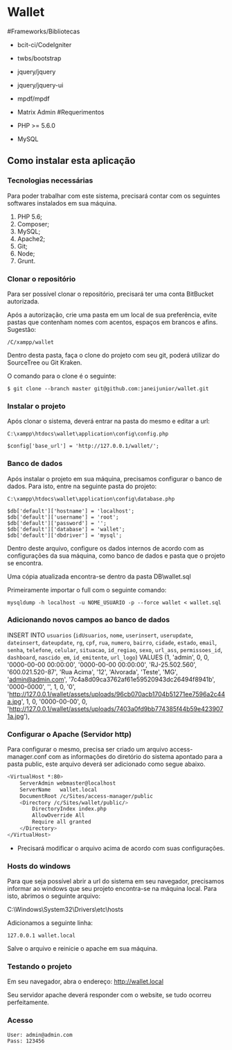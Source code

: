 # Wallet

#Frameworks/Bibliotecas
* bcit-ci/CodeIgniter
* twbs/bootstrap
* jquery/jquery
* jquery/jquery-ui
* mpdf/mpdf
* Matrix Admin
#Requerimentos

* PHP >= 5.6.0
* MySQL

## Como instalar esta aplicação



### Tecnologias necessárias

Para poder trabalhar com este sistema, precisará contar com os seguintes softwares
instalados em sua máquina.

1. PHP 5.6;
2. Composer;
3. MySQL;
4. Apache2;
5. Git;
6. Node;
7. Grunt.

### Clonar o repositório

Para ser possível clonar o repositório, precisará ter uma conta BitBucket autorizada.

Após a autorização, crie uma pasta em um local de sua preferência, evite pastas que contenham 
nomes com acentos, espaços em brancos e afins. Sugestão:

```
/C/xampp/wallet
```

Dentro desta pasta, faça o clone do projeto com seu git, poderá utilizar do SourceTree ou Git Kraken.

O comando para o clone é o seguinte:

```
$ git clone --branch master git@github.com:janeijunior/wallet.git
```

### Instalar o projeto

Após clonar o sistema, deverá entrar na pasta do mesmo e editar a url:
```
C:\xampp\htdocs\wallet\application\config\config.php
```
````
$config['base_url']	= 'http://127.0.0.1/wallet/';
````
### Banco de dados
Após instalar o projeto em sua máquina, precisamos configurar o banco de dados. Para isto, entre na seguinte pasta do projeto:
```
C:\xampp\htdocs\wallet\application\config\database.php
```

````
$db['default']['hostname'] = 'localhost';
$db['default']['username'] = 'root';
$db['default']['password'] = '';
$db['default']['database'] = 'wallet';
$db['default']['dbdriver'] = 'mysql';
````

Dentro deste arquivo, configure os dados internos de acordo com as configurações da sua máquina, como banco de dados e 
pasta que o projeto se encontra.

Uma cópia atualizada encontra-se dentro da pasta DB\wallet.sql

Primeiramente importar o full com o seguinte comando:
```
mysqldump -h localhost -u NOME_USUARIO -p --force wallet < wallet.sql
```

### Adicionando novos campos ao banco de dados

INSERT INTO `usuarios` (`idUsuarios`, `nome`, `userinsert`, `userupdate`, `dateinsert`, `dateupdate`, `rg`, `cpf`, `rua`, `numero`, `bairro`, `cidade`, `estado`, `email`, `senha`, `telefone`, `celular`, `situacao`, `id_regiao`, `sexo`, `url_ass`, `permissoes_id`, `dashboard`, `nascido_em`, `id_emitente`, `url_logo`) VALUES
(1, 'admin', 0, 0, '0000-00-00 00:00:00', '0000-00-00 00:00:00', 'RJ-25.502.560', '600.021.520-87', 'Rua Acima', '12', 'Alvorada', 'Teste', 'MG', 'admin@admin.com', '7c4a8d09ca3762af61e59520943dc26494f8941b', '0000-0000', '', 1, 0, '0', 'http://127.0.0.1/wallet/assets/uploads/96cb070acb1704b51271ee7596a2c44a.jpg', 1, 0, '0000-00-00', 0, 'http://127.0.0.1/wallet/assets/uploads/7403a0fd9bb774385f44b59e4239071a.jpg'),


### Configurar o Apache (Servidor http)

Para configurar o mesmo, precisa ser criado um arquivo access-manager.conf com as informações 
do diretório do sistema apontado para a pasta public, este arquivo deverá ser adicionado como segue abaixo.

```bash
<VirtualHost *:80>
    ServerAdmin webmaster@localhost
    ServerName   wallet.local
    DocumentRoot /c/Sites/access-manager/public   
	<Directory /c/Sites/wallet/public/>
        DirectoryIndex index.php
        AllowOverride All
        Require all granted
    </Directory>
</VirtualHost>
```

* Precisará modificar o arquivo acima de acordo com suas configurações.

### Hosts do windows
Para que seja possível abrir a url do sistema em seu navegador, precisamos informar ao windows que 
seu projeto encontra-se na máquina local. Para isto, abrimos o seguinte arquivo:

C:\Windows\System32\Drivers\etc\hosts

Adicionamos a seguinte linha:
```
127.0.0.1 wallet.local
```

Salve o arquivo e reinicie o apache em sua máquina.

### Testando o projeto
Em seu navegador, abra o endereço: http://wallet.local

Seu servidor apache deverá responder com o website, se tudo ocorreu perfeitamente.

### Acesso
````
User: admin@admin.com
Pass: 123456
````

